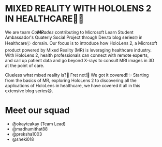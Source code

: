 # MIXED REALITY WITH HOLOLENS 2 IN HEALTHCARE🧑‍⚕️

We are team _Co**MR**ades_ contributing to Microsoft Learn Student Ambassador's Quaterly Social Project through Dev.to blog series🤓 in Healthcare🩺 domain. Our focus is to introduce how HoloLens 2, a Microsoft product powered by Mixed Reality (MR) is leveraging healthcare industry. With HoloLens 2, health professionals can connect with remote experts, and call up patient data and go beyond X-rays to consult MRI images in 3D at the point of care. 

Clueless what mixed reality is?🤔 Fret not!🤪 We got it covered!!✨ Starting from the basics of MR, exploring HoloLens 2 to discovering all the applications of HoloLens in healthcare, we have covered it all in this extensive blog series😄.

# Meet our squad

- @okayteakay (Team Lead)
- @madhumithat88
- @preksha1003
- @sheki018
